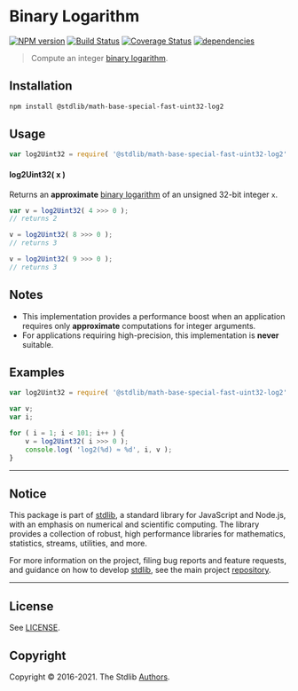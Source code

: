 <!--

@license Apache-2.0

Copyright (c) 2018 The Stdlib Authors.

Licensed under the Apache License, Version 2.0 (the "License");
you may not use this file except in compliance with the License.
You may obtain a copy of the License at

   http://www.apache.org/licenses/LICENSE-2.0

Unless required by applicable law or agreed to in writing, software
distributed under the License is distributed on an "AS IS" BASIS,
WITHOUT WARRANTIES OR CONDITIONS OF ANY KIND, either express or implied.
See the License for the specific language governing permissions and
limitations under the License.

-->

# Binary Logarithm

[![NPM version][npm-image]][npm-url] [![Build Status][test-image]][test-url] [![Coverage Status][coverage-image]][coverage-url] [![dependencies][dependencies-image]][dependencies-url]

> Compute an integer [binary logarithm][binary-logarithm].

<section class="intro">

</section>

<!-- /.intro -->

<section class="installation">

## Installation

```bash
npm install @stdlib/math-base-special-fast-uint32-log2
```

</section>

<section class="usage">

## Usage

```javascript
var log2Uint32 = require( '@stdlib/math-base-special-fast-uint32-log2' );
```

#### log2Uint32( x )

Returns an **approximate** [binary logarithm][binary-logarithm] of an unsigned 32-bit integer `x`.

```javascript
var v = log2Uint32( 4 >>> 0 );
// returns 2

v = log2Uint32( 8 >>> 0 );
// returns 3

v = log2Uint32( 9 >>> 0 );
// returns 3
```

</section>

<!-- /.usage -->

<section class="notes">

## Notes

-   This implementation provides a performance boost when an application requires only **approximate** computations for integer arguments.
-   For applications requiring high-precision, this implementation is **never** suitable.

</section>

<!-- /.notes -->

<section class="examples">

## Examples

<!-- eslint no-undef: "error" -->

```javascript
var log2Uint32 = require( '@stdlib/math-base-special-fast-uint32-log2' );

var v;
var i;

for ( i = 1; i < 101; i++ ) {
    v = log2Uint32( i >>> 0 );
    console.log( 'log2(%d) ≈ %d', i, v );
}
```

</section>

<!-- /.examples -->


<section class="main-repo" >

* * *

## Notice

This package is part of [stdlib][stdlib], a standard library for JavaScript and Node.js, with an emphasis on numerical and scientific computing. The library provides a collection of robust, high performance libraries for mathematics, statistics, streams, utilities, and more.

For more information on the project, filing bug reports and feature requests, and guidance on how to develop [stdlib][stdlib], see the main project [repository][stdlib].

---

## License

See [LICENSE][stdlib-license].


## Copyright

Copyright &copy; 2016-2021. The Stdlib [Authors][stdlib-authors].

</section>

<!-- /.stdlib -->

<!-- Section for all links. Make sure to keep an empty line after the `section` element and another before the `/section` close. -->

<section class="links">

[npm-image]: http://img.shields.io/npm/v/@stdlib/math-base-special-fast-uint32-log2.svg
[npm-url]: https://npmjs.org/package/@stdlib/math-base-special-fast-uint32-log2

[test-image]: https://github.com/stdlib-js/math-base-special-fast-uint32-log2/actions/workflows/test.yml/badge.svg
[test-url]: https://github.com/stdlib-js/math-base-special-fast-uint32-log2/actions/workflows/test.yml

[coverage-image]: https://img.shields.io/codecov/c/github/stdlib-js/math-base-special-fast-uint32-log2/main.svg
[coverage-url]: https://codecov.io/github/stdlib-js/math-base-special-fast-uint32-log2?branch=main

[dependencies-image]: https://img.shields.io/david/stdlib-js/math-base-special-fast-uint32-log2
[dependencies-url]: https://david-dm.org/stdlib-js/math-base-special-fast-uint32-log2/main

[stdlib]: https://github.com/stdlib-js/stdlib

[stdlib-authors]: https://github.com/stdlib-js/stdlib/graphs/contributors

[stdlib-license]: https://raw.githubusercontent.com/stdlib-js/math-base-special-fast-uint32-log2/main/LICENSE

[binary-logarithm]: https://en.wikipedia.org/wiki/Binary_logarithm

</section>

<!-- /.links -->
